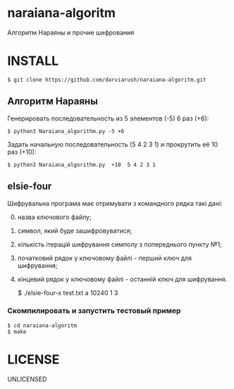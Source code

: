 # naraiana-algoritm
Алгоритм Нараяны и прочие шифрования

# INSTALL

    $ git clone https://github.com/darviarush/naraiana-algoritm.git

## Алгоритм Нараяны

Генерировать последовательность из 5 элементов (-5) 6 раз (+6):

    $ python3 Naraiana_algorithm.py -5 +6

Задать начальную последовательность (5 4 2 3 1) и прокрутить её 10 раз (+10):

    $ python3 Naraiana_algorithm.py  +10  5 4 2 3 1

## elsie-four

Шифрувальна програма має отримувати з командного рядка такі дані:

0. назва ключового файлу;
1. символ, який буде зашифровуватися;
2. кількість ітерацій шифрування симполу з попереднього пункту №1;
3. початковий рядок у ключовому файлі - перший ключ для шифрування;
4. кінцевий рядок у ключовому файлі - останній ключ для шифрування.

	$ ./elsie-four-x test.txt a 10240 1 3


### Скомпилировать и запустить тестовый пример

    $ cd naraiana-algoritm
    $ make

# LICENSE

UNLICENSED
